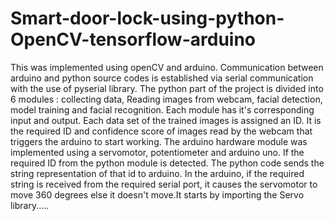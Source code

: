 # Smart-door-lock-using-python-OpenCV-tensorflow-arduino
This was implemented using openCV and arduino. 
Communication between arduino and python source codes is established via serial communication with the use of pyserial library.
The python part of the project is divided into 6 modules : collecting data, Reading images from webcam, facial detection, model training and facial recognition.
Each module has it's corresponding input and output.
Each data set of the trained images is assigned an ID.
It is the required ID and confidence score of images read by the webcam that triggers the arduino to start working.
The arduino hardware module was implemented using a servomotor, potentiometer and arduino uno.
If the required ID from the python module is detected. The python code sends the string representation of that id to arduino.
In the arduino, if the required string is received from the required serial port, it causes the servomotor to move 360 degrees else it doesn't move.It starts by importing the Servo library.....
